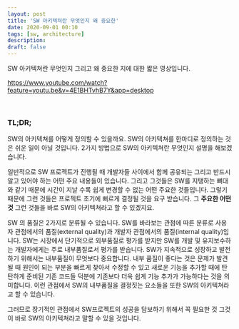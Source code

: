 ```yaml
---
layout: post
title: 'SW 아키텍쳐란 무엇인지 왜 중요한'
date: 2020-09-01 00:10
tags: [sw, architecture]
description:
draft: false
---
```


SW 아키텍쳐란 무엇인지 그리고 왜 중요한 지에 대한 짧은 영상입니다.

https://www.youtube.com/watch?feature=youtu.be&v=4E1BHTvhB7Y&app=desktop

<br>

### TL;DR;
SW의 아키텍쳐를 어떻게 정의할 수 있을까요. SW의 아키텍쳐를 한마디로 정의하는 것은 쉬운 일이 아닐 것입니다. 2가지 방법으로 SW의 아키텍쳐란 무엇인지 설명을 해보겠습니다.

일반적으로 SW 프로젝트가 진행될 때 개발자들 사이에서 함께 공유되는 그리고 반드시 알고 있어야 하는 어떤 주요 내용들이 있습니다. 그리고 그것들은 SW를 지탱하는 뼈대와 같기 때문에 시간이 지날 수록 쉽게 변경할 수 없는 어떤 주요한 것들입니다. 그렇기 때문에 그런 것들은 프로젝트 초기에 뻐르게 결정될 것을 요구 받습니다. 그 **주요한 어떤 것** 그런 것들을 바로 SW의 아키텍쳐라고 할 수 있겠지요.

SW 의 품질은 2가지로 분류될 수 있습니다. SW를 바라보는 관점에 따른 분류로 사용자 관점에서의 품질(external quality)과 개발자 관점에서의 품질(internal quality)입니다. SW는 시장에서 단기적으로 외부품질로 평가를 받지만 SW를 개발 및 유지보수하는 개발자에게는 주로 내부품질로서 평가를 받습니다. SW가 지속적으로 성장하고 발전하기 위해서는 내부품질이 무엇보다 중요합니다. 내부 품질이 좋다는 것은 문제가 발견될 때 원인이 되는 부분을 빠르게 찾아서 수정할 수 있고 새로운 기능을 추가할 때에 탄탄하게 준비된 기존 코드들 덕분에 기존보다 더욱 쉽게 기능 추가가 가능하다는 것을 의미합니다. 이런 관점에서 SW의 내부품질을 결정짓는 요소들을 또한 SW의 아키텍쳐라고 할 수 있습니다.

그러므로 장기적인 관점에서 SW프로젝트의 성공을 담보하기 위해서 꼭 필요한 것 그것이 바로 SW의 아키텍쳐라고 말할 수 있을 것입니다.

